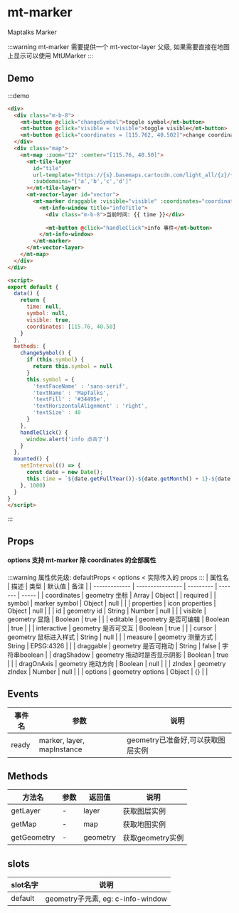 # mt-marker
Maptalks Marker

:::warning
mt-marker 需要提供一个 mt-vector-layer 父级, 如果需要直接在地图上显示可以使用 MtUMarker
:::

## Demo
:::demo
```html
<div>
  <div class="m-b-8">
    <mt-button @click="changeSymbol">toggle symbol</mt-button>
    <mt-button @click="visible = !visible">toggle visible</mt-button>
    <mt-button @click="coordinates = [115.762, 40.502]">change coordinates</mt-button>
  </div>
  <div class="map">
    <mt-map :zoom="12" :center="[115.76, 40.50]">
      <mt-tile-layer
        id="tile"
        url-template="https://{s}.basemaps.cartocdn.com/light_all/{z}/{x}/{y}.png"
        :subdomains="['a','b','c','d']"
      ></mt-tile-layer>
      <mt-vector-layer id="vector">
        <mt-marker draggable :visible="visible" :coordinates="coordinates" :symbol="symbol" cursor="pointer" draggable="true">
          <mt-info-window title="infoTitle">
            <div class="m-b-8">当前时间: {{ time }}</div>
            
            <mt-button @click="handleClick">info 事件</mt-button>
          </mt-info-window>
        </mt-marker>
      </mt-vector-layer>
    </mt-map>
  </div>
</div>

<script>
export default {
  data() {
    return {
      time: null,
      symbol: null,
      visible: true,
      coordinates: [115.76, 40.50]
    }
  },
  methods: {
    changeSymbol() {
      if (this.symbol) {
        return this.symbol = null
      }
      this.symbol = {
        'textFaceName' : 'sans-serif',
        'textName' : 'MapTalks',
        'textFill' : '#34495e',
        'textHorizontalAlignment' : 'right',
        'textSize' : 40
      }
    },
    handleClick() {
      window.alert('info 点击了')
    }
  },
  mounted() {
    setInterval(() => {
      const date = new Date();
      this.time = `${date.getFullYear()}-${date.getMonth() + 1}-${date.getDay()} ${date.getHours()}:${date.getMinutes()}:${date.getSeconds()}`
    }, 1000)
  }
}
</script>
```
:::

## Props
#### options 支持 mt-marker 除 coordinates 的全部属性
:::warning
属性优先级: defaultProps < options < 实际传入的 props
:::
| 属性名         | 描述           | 类型  | 默认值 | 备注 |
| ------------- | ---------------- | --------- | ------- | ----- |
| coordinates | geometry 坐标 | Array \| Object |  | required |
| symbol | marker symbol | Object | null |  |
| properties | icon properties | Object | null |  |
| id | geometry id | String \| Number | null |  |
| visible | geometry 显隐 | Boolean | true | |
| editable | geometry 是否可编辑 | Boolean | true | |
| interactive | geometry 是否可交互 | Boolean | true | |
| cursor | geometry 鼠标进入样式 | String | null | |
| measure | geometry 测量方式 | String | EPSG:4326 | |
| draggable | geometry 是否可拖动 | String | false | 字符串boolean |
| dragShadow | geometry 拖动时是否显示阴影 | Boolean | true | |
| dragOnAxis  | geometry 拖动方向 | Boolean | null | |
| zIndex  | geometry zIndex | Number | null | |
| options  | geometry options | Object | {} | |

## Events
| 事件名 | 参数 | 说明  |
| ------- | --------- | ---------------- |
| ready | marker, layer, mapInstance | geometry已准备好,可以获取图层实例 |

## Methods
| 方法名 | 参数 | 返回值 | 说明  |
| ------- | --------- | --------- |---------------- |
| getLayer | - | layer | 获取图层实例 |
| getMap | - | map | 获取地图实例 |
| getGeometry | - | geometry | 获取geometry实例 |

## slots
| slot名字 | 说明 |
| ------- | --------- |
| default | geometry子元素, eg: c-info-window |
